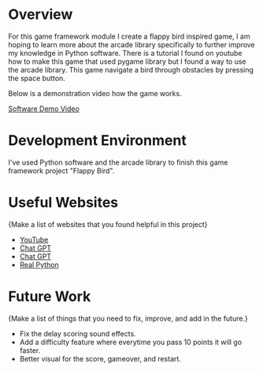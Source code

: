 # Overview

For this game framework module I create a flappy bird inspired game, I am hoping to learn more about the arcade library specifically to further improve my knowledge in Python software. There is a tutorial I found on youtube how to make this game that used pygame library but I found a way to use the arcade library. This game navigate a bird through obstacles by pressing the space button. 

Below is a demonstration video how the game works.

[Software Demo Video](https://www.youtube.com/watch?v=FaIa7xKDKdI)

# Development Environment

I've used Python software and the arcade library to finish this game framework project "Flappy Bird".

# Useful Websites

{Make a list of websites that you found helpful in this project}
* [YouTube](https://www.youtube.com/)
* [Chat GPT](https://chatgpt.com/)
* [Chat GPT](https://chatgpt.com/)
* [Real Python](https://realpython.com/arcade-python-game-framework/)

# Future Work

{Make a list of things that you need to fix, improve, and add in the future.}
* Fix the delay scoring sound effects.
* Add a difficulty feature where everytime you pass 10 points it will go faster.
* Better visual for the score, gameover, and restart.